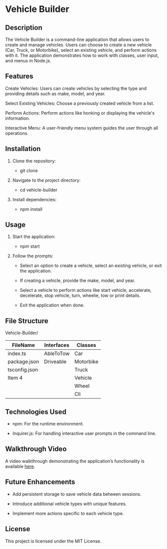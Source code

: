 # Vehicle Builder

## Description

The Vehicle Builder is a command-line application that allows users to create and manage vehicles. Users can choose to create a new vehicle (Car, Truck, or Motorbike), select an existing vehicle, and perform actions with it. The application demonstrates how to work with classes, user input, and menus in Node.js.

## Features

Create Vehicles: Users can create vehicles by selecting the type and providing details such as make, model, and year.

Select Existing Vehicles: Choose a previously created vehicle from a list.

Perform Actions: Perform actions like honking or displaying the vehicle's information.

Interactive Menu: A user-friendly menu system guides the user through all operations.

## Installation

1. Clone the repository:

   - git clone <repository-url>

2. Navigate to the project directory:

    - cd vehicle-builder

3. Install dependencies:

    - npm install

## Usage

1. Start the application:

    - npm start

2. Follow the prompts:

    - Select an option to create a vehicle, select an existing vehicle, or exit the application.

    - If creating a vehicle, provide the make, model, and year.

    - Select a vehicle to perform actions like start vehicle, accelerate, decelerate, stop vehicle, turn, wheelie, tow or print details.

    - Exit the application when done.

## File Structure

Vehicle-Builder/

| FileName   | Interfaces    | Classes    |
|-------------|-------------|-------------|
| index.ts      | AbleToTow   | Car         |
| package.json | Driveable   | Motorbike   |
| tsconfig.json      |             | Truck       |
| Item 4      |             | Vehicle     |
|             |             |  Wheel           |
|             |             |  Cli             |

## Technologies Used

  - npm: For the runtime environment.

  - Inquirer.js: For handling interactive user prompts in the command line.

## Walkthrough Video

A video walkthrough demonstrating the application’s functionality is available [here](https://watch.screencastify.com/v/a8dzX94wZ4gr7s4QcS2k).

## Future Enhancements

  - Add persistent storage to save vehicle data between sessions.

  - Introduce additional vehicle types with unique features.

  - Implement more actions specific to each vehicle type.

## License

This project is licensed under the MIT License.
